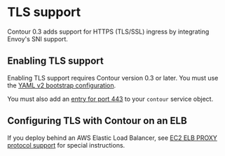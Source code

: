 # TLS support

Contour 0.3 adds support for HTTPS (TLS/SSL) ingress by integrating Envoy's SNI support.

## Enabling TLS support

Enabling TLS support requires Contour version 0.3 or later. You must use the [YAML v2 bootstrap configuration][0].

You must also add an [entry for port 443][1] to your `contour` service object.

## Configuring TLS with Contour on an ELB

If you deploy behind an AWS Elastic Load Balancer, see [EC2 ELB PROXY protocol support](proxy-proto.md) for special instructions.

[0]: upgrade.md
[1]: https://github.com/heptio/contour/blob/v0.3.1/deployment/common/service.yaml#L20-L23
